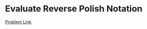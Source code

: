 # Evaluate Reverse Polish Notation

[Problem Link](https://leetcode.com/problems/evaluate-reverse-polish-notation/)
